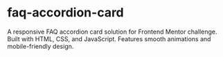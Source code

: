 # faq-accordion-card
A responsive FAQ accordion card solution for Frontend Mentor challenge. Built with HTML, CSS, and JavaScript. Features smooth animations and mobile-friendly design.
